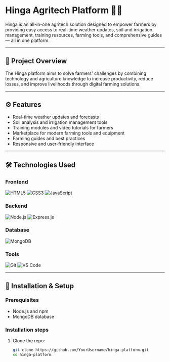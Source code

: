 # Hinga Agritech Platform 🌱🚜

Hinga is an all-in-one agritech solution designed to empower farmers by providing easy access to real-time weather updates, soil and irrigation management, training resources, farming tools, and comprehensive guides — all in one platform.

---

## 📝 Project Overview

The Hinga platform aims to solve farmers' challenges by combining technology and agriculture knowledge to increase productivity, reduce losses, and improve livelihoods through digital farming solutions.

---

## ⚙️ Features

- Real-time weather updates and forecasts  
- Soil analysis and irrigation management tools  
- Training modules and video tutorials for farmers  
- Marketplace for modern farming tools and equipment  
- Farming guides and best practices  
- Responsive and user-friendly interface  

---

## 🛠️ Technologies Used

### Frontend

![HTML5](https://img.shields.io/badge/HTML5-%23E34F26.svg?style=for-the-badge&logo=html5&logoColor=white) 
![CSS3](https://img.shields.io/badge/CSS3-%231572B6.svg?style=for-the-badge&logo=css3&logoColor=white) 
![JavaScript](https://img.shields.io/badge/JavaScript-%23F7DF1E.svg?style=for-the-badge&logo=javascript&logoColor=black) 

### Backend

![Node.js](https://img.shields.io/badge/Node.js-%2343853D.svg?style=for-the-badge&logo=node.js&logoColor=white) 
![Express.js](https://img.shields.io/badge/Express.js-%23404d59.svg?style=for-the-badge) 

### Database

![MongoDB](https://img.shields.io/badge/MongoDB-%2347A248.svg?style=for-the-badge&logo=mongodb&logoColor=white) 

### Tools

![Git](https://img.shields.io/badge/Git-%23F05032.svg?style=for-the-badge&logo=git&logoColor=white) 
![VS Code](https://img.shields.io/badge/VS_Code-%23007ACC.svg?style=for-the-badge&logo=visual-studio-code&logoColor=white) 

---

## 🚀 Installation & Setup

### Prerequisites

- Node.js and npm  
- MongoDB database  

### Installation steps

1. Clone the repo:  
   ```bash
   git clone https://github.com/YourUsername/hinga-platform.git
   cd hinga-platform
